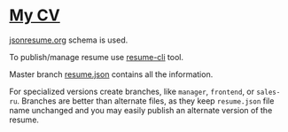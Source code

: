 # [My CV](http://registry.jsonresume.org/dfcreative)

[jsonresume.org](https://jsonresume.org/schema/) schema is used.

To publish/manage resume use [resume-cli](https://www.npmjs.com/package/resume-cli) tool.

Master branch [resume.json](resume.json) contains all the information.

For specialized versions create branches, like `manager`, `frontend`, or `sales-ru`.
Branches are better than alternate files, as they keep `resume.json` file name unchanged and you may easily publish an alternate version of the resume.